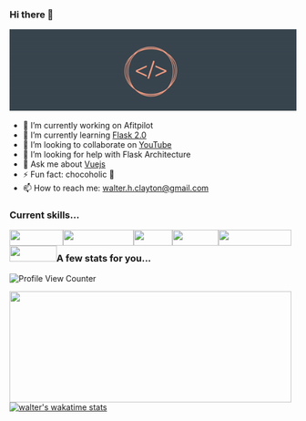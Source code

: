 ### Hi there 👋
![logo](ezgif.com-gif-maker.gif)


- 🔭 I’m currently working on Afitpilot
- 🌱 I’m currently learning [Flask 2.0](https://flask.palletsprojects.com/en/2.0.x/changes/#version-2-0-0)
- 👯 I’m looking to collaborate on [YouTube](https://www.youtube.com/channel/UCsi4aCI975CjjZaLJYx7Wtw)
- 🤔 I’m looking for help with Flask Architecture
- 💬 Ask me about [Vuejs](https://vuejs.org/)
- ⚡ Fun fact: chocoholic 🍫
- 📫 How to reach me: walter.h.clayton@gmail.com

### Current skills...
<img align="left" width="94" height="28" src="https://img.shields.io/badge/Python-3776AB?style=for-the-badge&logo=python&logoColor=white">
<img align="left" width="124" height="28" src="https://img.shields.io/badge/JavaScript-F7DF1E?style=for-the-badge&logo=javascript&logoColor=black">
<img align="left" width="68" height="28" src="https://img.shields.io/badge/Vue.js-35495E?style=for-the-badge&logo=vue.js&logoColor=4FC08D">
<img align="left" width="80.5" height="28" src="https://img.shields.io/badge/Flask-000000?style=for-the-badge&logo=flask&logoColor=white">
<img align="left" width="128" height="28" src="https://img.shields.io/badge/PostgreSQL-316192?style=for-the-badge&logo=postgresql&logoColor=white">
<img align="left" width="82.5" height="28" src="https://img.shields.io/badge/Figma-F24E1E?style=for-the-badge&logo=figma&logoColor=white">
<br>

### A few stats for you...

![Profile View Counter](https://komarev.com/ghpvc/?username=walter-clayton)

<img align="left" width="495" height="195" src="https://github-readme-stats.vercel.app/api?username=walter-clayton&show_icons=true)](https://github.com/walter-clayton/github-readme-stats">

[![walter's wakatime stats](https://github-readme-stats.vercel.app/api/wakatime?username=walthedude)](https://github.com/walter-clayton/github-readme-stats)
